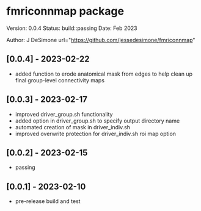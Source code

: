 
fmriconnmap package
==========
Version: 0.0.4
Status: build::passing
Date: Feb 2023

Author: J DeSimone
url="https://github.com/jessedesimone/fmriconnmap"

## [0.0.4] - 2023-02-22
- added function to erode anatomical mask from edges to help clean up final group-level connectivity maps

## [0.0.3] - 2023-02-17
- improved driver_group.sh functionality
- added option in driver_group.sh to specify output directory name
- automated creation of mask in driver_indiv.sh
- improved overwrite protection for driver_indiv.sh roi map option

## [0.0.2] - 2023-02-15
- passing

## [0.0.1] - 2023-02-10
- pre-release build and test

